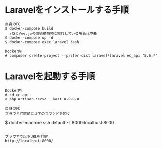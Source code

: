 # Laravelをインストールする手順
```
自身のPC
$ docker-compose build
  ↑既にVue.jsの環境構築時に実行している場合は不要
$ docker-compose up -d
$ docker-compose exec laravel bash

Docker内
# composer create-project --prefer-dist laravel/laravel ec_api "5.6.*"
```

# Laravelを起動する手順
```
Docker内
# cd ec_api
# php artisan serve --host 0.0.0.0

自身のPC
ブラウザ打鍵前に以下のコマンドを叩く
```
$ docker-machine ssh default -L 8000:localhost:8000
```

ブラウザで以下URLを打鍵
http://localhost:8000/
```
